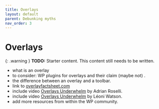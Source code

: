 ```yaml
---
title: Overlays
layout: default
parent: Debunking myths
nav_order: 3
---
```


# Overlays

{: .warning }
**TODO:**
Starter content. This content still needs to be written.

- what is an overlay
- to consider: WP plugins for overlays and their claim (maybe not) .
- the difference between an overlay and a toolbar.
- link to [overlayfactsheet.com](https://overlayfactsheet.com/en/)
- include video [Overlays Underwhelm](https://www.youtube.com/live/RDkqJaBwgKU?si=4K5oAYp0ttz7jmNj) by Adrian Roselli.
- include video [Overlays Underwhelm](https://www.youtube.com/watch?v=fyRxd072JrA) by Léoni Watson.
- add more resources from within the WP community.
